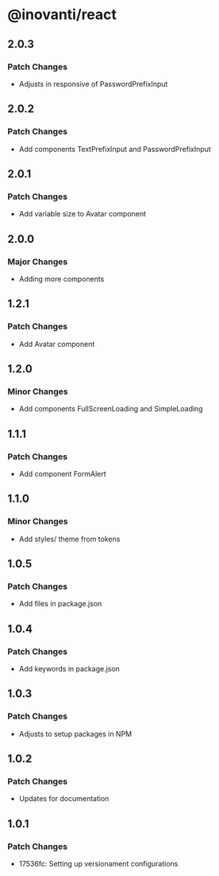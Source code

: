 # @inovanti/react

## 2.0.3

### Patch Changes

- Adjusts in responsive of PasswordPrefixInput

## 2.0.2

### Patch Changes

- Add components TextPrefixInput and PasswordPrefixInput

## 2.0.1

### Patch Changes

- Add variable size to Avatar component

## 2.0.0

### Major Changes

- Adding more components

## 1.2.1

### Patch Changes

- Add Avatar component

## 1.2.0

### Minor Changes

- Add components FullScreenLoading and SimpleLoading

## 1.1.1

### Patch Changes

- Add component FormAlert

## 1.1.0

### Minor Changes

- Add styles/ theme from tokens

## 1.0.5

### Patch Changes

- Add files in package.json

## 1.0.4

### Patch Changes

- Add keywords in package.json

## 1.0.3

### Patch Changes

- Adjusts to setup packages in NPM

## 1.0.2

### Patch Changes

- Updates for documentation

## 1.0.1

### Patch Changes

- 17536fc: Setting up versionament configurations
